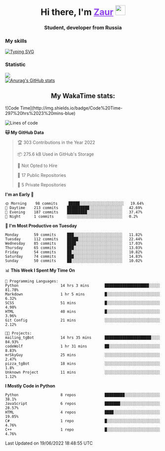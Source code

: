 <h1 align="center">
    Hi there, I'm 
    <a href="https://t.me/skyguy" target="_blank" style="color: #8C43EA">Zaur</a>
    <img src="https://github.com/blackcater/blackcater/raw/main/images/Hi.gif" height="32">
</h1>

<h3 align="center">
    Student, developer from Russia
</h3>  

### **My skills**
[![Typing SVG](https://readme-typing-svg.herokuapp.com?font=Oxanium&duration=3000&color=8C43EA&height=30&lines=Python%2C+JavaScript;Flask;Django+(in+near+future);React.js;HTML%2C+CSS+(SCSS))](https://git.io/typing-svg)

### **Statistic**
![](https://komarev.com/ghpvc/?username=mrskyguy&color=8C43EA)  
[![Anurag's GitHub stats](https://github-readme-stats.vercel.app/api?username=mrskyguy&count_private=true&show_icons=true&title_color=8C43EA&icon_color=BE57EA&bg_color=30,191919,341b56&text_color=B1B1B1&border_radius=10&hide_border=true&include_all_commits=1)](https://github.com/anuraghazra/github-readme-stats)  


<h2 align="center"> My WakaTime stats: </h2>
<!--START_SECTION:waka-->
![Code Time](http://img.shields.io/badge/Code%20Time-297%20hrs%2023%20mins-blue)

![Lines of code](https://img.shields.io/badge/From%20Hello%20World%20I%27ve%20Written-200%20Thousand%20lines%20of%20code-blue)

**🐱 My GitHub Data** 

> 🏆 303 Contributions in the Year 2022
 > 
> 📦 275.6 kB Used in GitHub's Storage 
 > 
> 🚫 Not Opted to Hire
 > 
> 📜 17 Public Repositories 
 > 
> 🔑 5 Private Repositories  
 > 
**I'm an Early 🐤** 

```text
🌞 Morning    98 commits     █████░░░░░░░░░░░░░░░░░░░░   19.64% 
🌆 Daytime    213 commits    ██████████░░░░░░░░░░░░░░░   42.69% 
🌃 Evening    187 commits    █████████░░░░░░░░░░░░░░░░   37.47% 
🌙 Night      1 commits      ░░░░░░░░░░░░░░░░░░░░░░░░░   0.2%

```
📅 **I'm Most Productive on Tuesday** 

```text
Monday       59 commits     ███░░░░░░░░░░░░░░░░░░░░░░   11.82% 
Tuesday      112 commits    █████░░░░░░░░░░░░░░░░░░░░   22.44% 
Wednesday    85 commits     ████░░░░░░░░░░░░░░░░░░░░░   17.03% 
Thursday     65 commits     ███░░░░░░░░░░░░░░░░░░░░░░   13.03% 
Friday       54 commits     ██░░░░░░░░░░░░░░░░░░░░░░░   10.82% 
Saturday     74 commits     ███░░░░░░░░░░░░░░░░░░░░░░   14.83% 
Sunday       50 commits     ██░░░░░░░░░░░░░░░░░░░░░░░   10.02%

```


📊 **This Week I Spent My Time On** 

```text
💬 Programming Languages: 
Python                   14 hrs 3 mins       ████████████████████░░░░░   81.78% 
Markdown                 1 hr 5 mins         █░░░░░░░░░░░░░░░░░░░░░░░░   6.32% 
SCSS                     51 mins             █░░░░░░░░░░░░░░░░░░░░░░░░   4.98% 
HTML                     40 mins             █░░░░░░░░░░░░░░░░░░░░░░░░   3.96% 
Git Config               21 mins             ░░░░░░░░░░░░░░░░░░░░░░░░░   2.12%

🐱‍💻 Projects: 
mailing_tgBot            14 hrs 35 mins      █████████████████████░░░░   84.93% 
codeWolf                 1 hr 31 mins        ██░░░░░░░░░░░░░░░░░░░░░░░   8.83% 
mrSkyGuy                 25 mins             ░░░░░░░░░░░░░░░░░░░░░░░░░   2.47% 
pizza_tgBot              18 mins             ░░░░░░░░░░░░░░░░░░░░░░░░░   1.8% 
Unknown Project          11 mins             ░░░░░░░░░░░░░░░░░░░░░░░░░   1.12%

```

**I Mostly Code in Python** 

```text
Python                   8 repos             █████████░░░░░░░░░░░░░░░░   38.1% 
JavaScript               6 repos             ███████░░░░░░░░░░░░░░░░░░   28.57% 
HTML                     4 repos             ████░░░░░░░░░░░░░░░░░░░░░   19.05% 
C#                       1 repo              █░░░░░░░░░░░░░░░░░░░░░░░░   4.76% 
C++                      1 repo              █░░░░░░░░░░░░░░░░░░░░░░░░   4.76%

```



 Last Updated on 19/06/2022 18:48:55 UTC
<!--END_SECTION:waka-->
